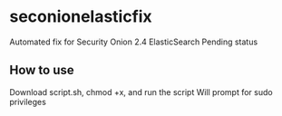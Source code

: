# seconionelasticfix
Automated fix for Security Onion 2.4 ElasticSearch Pending status

## How to use
Download script.sh, chmod +x, and run the script 
Will prompt for sudo privileges
